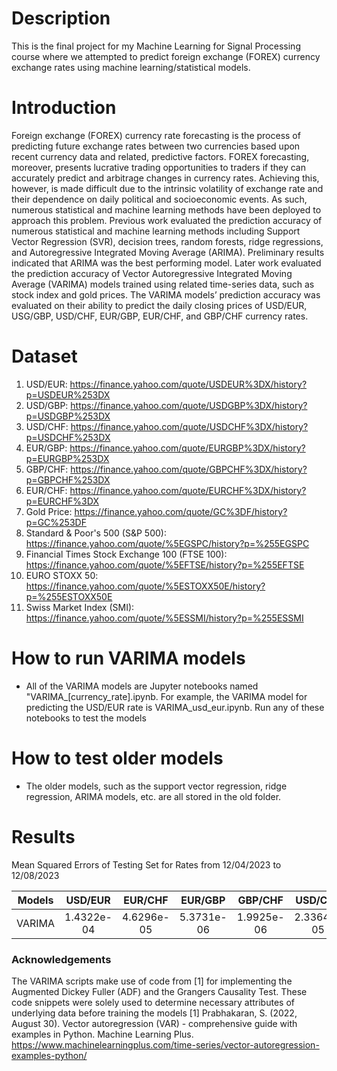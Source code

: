 # Description
This is the final project for my Machine Learning for Signal Processing course where we attempted to predict foreign exchange (FOREX) currency exchange rates using machine learning/statistical models.

# Introduction
Foreign exchange (FOREX) currency rate forecasting is the process of predicting future exchange
rates between two currencies based upon recent currency data and related, predictive factors. FOREX
forecasting, moreover, presents lucrative trading opportunities to traders if they can accurately
predict and arbitrage changes in currency rates. Achieving this, however, is made difficult due to
the intrinsic volatility of exchange rate and their dependence on daily political and socioeconomic
events. As such, numerous statistical and machine learning methods have been deployed to approach
this problem. Previous work evaluated the prediction accuracy of numerous statistical
and machine learning methods including Support Vector Regression (SVR), decision trees, random
forests, ridge regressions, and Autoregressive Integrated Moving Average (ARIMA). Preliminary
results indicated that ARIMA was the best performing model. Later work evaluated the prediction accuracy
of Vector Autoregressive Integrated Moving Average (VARIMA) models trained using related
time-series data, such as stock index and gold prices. The VARIMA models’ prediction accuracy
was evaluated on their ability to predict the daily closing prices of USD/EUR, USG/GBP, USD/CHF,
EUR/GBP, EUR/CHF, and GBP/CHF currency rates.

# Dataset
1. USD/EUR:
https://finance.yahoo.com/quote/USDEUR%3DX/history?p=USDEUR%253DX
2. USD/GBP:
https://finance.yahoo.com/quote/USDGBP%3DX/history?p=USDGBP%253DX
3. USD/CHF:
https://finance.yahoo.com/quote/USDCHF%3DX/history?p=USDCHF%253DX
4. EUR/GBP:
https://finance.yahoo.com/quote/EURGBP%3DX/history?p=EURGBP%253DX
5. GBP/CHF:
https://finance.yahoo.com/quote/GBPCHF%3DX/history?p=GBPCHF%253DX
6. EUR/CHF:
https://finance.yahoo.com/quote/EURCHF%3DX/history?p=EURCHF%3DX
7. Gold Price:
https://finance.yahoo.com/quote/GC%3DF/history?p=GC%253DF
8. Standard & Poor's 500 (S&P 500):
https://finance.yahoo.com/quote/%5EGSPC/history?p=%255EGSPC
9. Financial Times Stock Exchange 100 (FTSE 100):
https://finance.yahoo.com/quote/%5EFTSE/history?p=%255EFTSE
10. EURO STOXX 50:
https://finance.yahoo.com/quote/%5ESTOXX50E/history?p=%255ESTOXX50E
11. Swiss Market Index (SMI):
https://finance.yahoo.com/quote/%5ESSMI/history?p=%255ESSMI

# How to run VARIMA models
- All of the VARIMA models are Jupyter notebooks named "VARIMA_[currency_rate].ipynb. For example, the VARIMA model for predicting the USD/EUR rate is VARIMA_usd_eur.ipynb. Run any of these notebooks to test the models

# How to test older models
- The older models, such as the support vector regression, ridge regression, ARIMA models, etc. are all stored in the old folder.

# Results
Mean Squared Errors of Testing Set for Rates from 12/04/2023 to 12/08/2023

| Models | USD/EUR    | EUR/CHF    | EUR/GBP    | GBP/CHF    | USD/CHF    | USD/GBP    |
| ------ |:----------:|:----------:|:----------:|:----------:|:----------:|:----------:|
| VARIMA | 1.4322e-04 | 4.6296e-05 | 5.3731e-06 | 1.9925e-06 | 2.3364e-05 | 3.4806e-05 |

### Acknowledgements
The VARIMA scripts make use of code from [1] for implementing the Augmented Dickey Fuller (ADF) and the Grangers Causality Test. These code snippets were solely used to determine necessary attributes of underlying data before training the models
[1] Prabhakaran, S. (2022, August 30). Vector autoregression (VAR) - comprehensive guide with examples in Python. Machine Learning Plus. https://www.machinelearningplus.com/time-series/vector-autoregression-examples-python/ 
